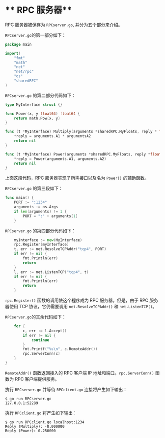 # ** RPC 服务器**

RPC 服务器被保存为 `RPCserver.go`, 并分为五个部分来介绍。

`RPCserver.go`的第一部分如下：

```go
package main

import(
    "fmt"
    "math"
    "net"
    "net/rpc"
    "os"
    "sharedRPC"
)
```

`RPCserver.go` 的第二部分代码如下：

```go
type MyInterface struct {}

func Power(x, y float64) float64 {
    return math.Pow(x, y)
}

func (t *MyInterface) Multiply(arguments *sharedRPC.MyFloats, reply * float64) error {
    *reply = arguments.A1 * argumentsA2
    return nil
}

func (t *MyInterface) Power(arguments *sharedRPC.MyFloats, reply *float64) error {
    *reply = Power(arguments.A1, arguments.A2)
    return nil
}
```

上面这段代码，RPC 服务器实现了所需接口以及名为 `Power()` 的辅助函数。

`RPCserver.go` 的第三段如下：

```go
func main() {
    PORT := ":1234"
    arguments := os.Args
    if len(arguments) != 1 {
        PORT = ":" + arguments[1]
    }
```

`RPCserver.go` 的第四部分代码如下：

```go
    myInterface := new(MyInterface)
    rpc.Register(myInterface)
    t, err := net.ResolveTCPAddr("tcp4", PORT)
    if err != nil {
        fmt.Println(err)
        return
    }
    l, err := net.ListenTCP("tcp4", t)
    if err != nil {
        fmt.Println(err)
        return
    }
```

`rpc.Register()` 函数的调用使这个程序成为 RPC 服务器。但是，由于 RPC 服务器使用 TCP 协议，它仍需要调用 `net.ResolveTCPAddr()` 和 `net.ListenTCP()`。

`RPCserver.go`的其余代码如下：

```go
    for {
        c, err := l.Accept()
        if err != nil {
            continue
        }
        fmt.Printf("%s\n", c.RemoteAddr())
        rpc.ServerConn(c)
    }
}
```

`RemoteAddr()` 函数返回接入的 RPC 客户端 IP 地址和端口。`rpc.ServerConn()` 函数为 RPC 客户端提供服务。

执行 `RPCserver.go` 并等待 `RPCclient.go` 连接将产生如下输出：

```shell
$ go run RPCserver.go
127.0.0.1:52289
```

执行 `RPCclient.go` 将产生如下输出：

```shell
$ go run RPCclient.go localhost:1234
Reply (Multiply): -8.000000
Reply (Power): 0.250000
```